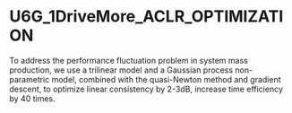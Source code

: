 # U6G_1DriveMore_ACLR_OPTIMIZATION
To address the performance fluctuation problem in system mass production, we use a trilinear model and a Gaussian process non-parametric model, combined with the quasi-Newton method and gradient descent, to optimize linear consistency by 2-3dB, increase time efficiency by 40 times.
